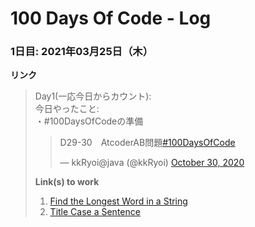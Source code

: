 # 100 Days Of Code - Log

### 1日目: 2021年03月25日（木）

**リンク** <blockquote class="twitter-tweet"><p lang="ja" dir="ltr">Day1(一応今日からカウント):
  <br>今日やったこと:
  <br>・#100DaysOfCodeの準備
  <blockquote class="twitter-tweet"><p lang="ja" dir="ltr">D29-30　AtcoderAB問題<a href="https://twitter.com/hashtag/100DaysOfCode?src=hash&amp;ref_src=twsrc%5Etfw">#100DaysOfCode</a></p>&mdash; kkRyoi@java (@kkRyoi) <a href="https://twitter.com/kkRyoi/status/1322247227729866752?ref_src=twsrc%5Etfw">October 30, 2020</a></blockquote> <script async src="https://platform.twitter.com/widgets.js" charset="utf-8"></script>

**Link(s) to work**
1. [Find the Longest Word in a String](https://www.freecodecamp.com/challenges/find-the-longest-word-in-a-string)
2. [Title Case a Sentence](https://www.freecodecamp.com/challenges/title-case-a-sentence)
